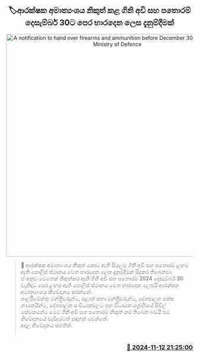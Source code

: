 <p align='center'><b><h2 align='center' title='A notification to hand over firearms and ammunition before December 30 issued by the Ministry of Defence'>🏷ආරක්ෂක අමාත්‍යංශය නිකුත් කළ ගිනි අවි සහ පතොරම් දෙසැම්බර් 30ට පෙර භාරදෙන ලෙස දැනුම්දීමක්</h2></b></p>
<p align='center'><img src='https://helakuru.sgp1.cdn.digitaloceanspaces.com/esana/images/lib/pistol-gun.jpg' width='600' alt='A notification to hand over firearms and ammunition before December 30 issued by the Ministry of Defence'></p>

>📝 ආරක්ෂක අමාත්‍යංශය නිකුත් කොට ඇති සියලුම ගිනි අවි සහ පතොරම් ළඟම ඇති පොලිස් ස්ථානය වෙත භාරදෙන ලෙස දැනුම්දීමක් සිදුකර තිබෙනවා.<br>ඒ අනුව මෙතෙක් නිකුත්කර ඇති ගිනි අවි සහ පතොරම් 2024 දෙසැම්බර් 30 වැනිදාට පෙර ළඟම ඇති පොලිස් ස්ථානය වෙත භාරදෙන ලෙසයි ආරක්ෂක අමාත්‍යාංශය නිවේදනය කරන්නේ.<br>පාර්ලිමේන්තු මන්ත්‍රීවරුන්ට, පළාත් සභා මන්ත්‍රීවරුන්ට, දේශපාලන පක්ෂ නායකයින්ට, දේශපාලන සංවිධානවලට සහ විධායක ශ්‍රේණියේ සිවිල් සේවකයන්ට මෙම ගිනි අවි සහ පතොරම් නිකුත් කර තිබෙන බවයි එම නිවේදනයේ වැඩිදුරටත් සඳහන් වෙන්නේ.<br>අදාළ නිවේදනය පහතින්. <br> <br>

<h3 align='right'><a href='https://www.helakuru.lk/esana/p/104978/'>📅 2024-11-12 21:25:00</a></h3>
